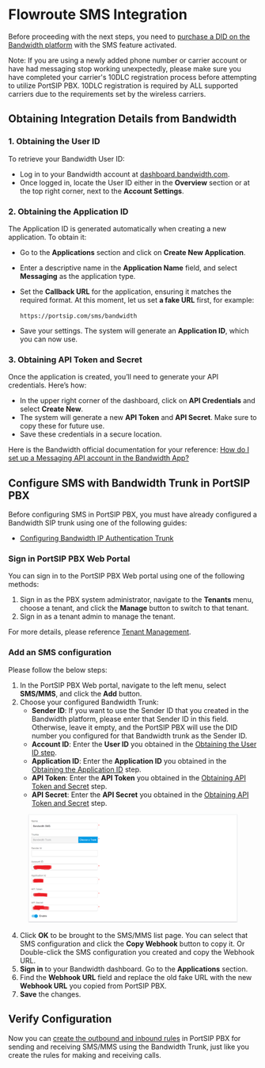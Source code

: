 # Flowroute SMS Integration

Before proceeding with the next steps, you need to [purchase a DID on the Bandwidth platform](../bandwidth-sip-trunk/purchase-a-did-on-bandwidth-platform.md) with the SMS feature activated.

Note: If you are using a newly added phone number or carrier account or have had messaging stop working unexpectedly, please make sure you have completed your carrier's 10DLC registration process before attempting to utilize PortSIP PBX. 10DLC registration is required by ALL supported carriers due to the requirements set by the wireless carriers.

## Obtaining Integration Details from Bandwidth

### 1. Obtaining the User ID

To retrieve your Bandwidth User ID:

* Log in to your Bandwidth account at [dashboard.bandwidth.com](https://dashboard.bandwidth.com).
* Once logged in, locate the User ID either in the **Overview** section or at the top right corner, next to the **Account Settings**.

### 2. Obtaining the Application ID

The Application ID is generated automatically when creating a new application. To obtain it:

* Go to the **Applications** section and click on **Create New Application**.
* Enter a descriptive name in the **Application Name** field, and select **Messaging** as the application type.
*   Set the **Callback URL** for the application, ensuring it matches the required format. At this moment, let us set **a fake URL** first, for example:

    `https://portsip.com/sms/bandwidth`
* Save your settings. The system will generate an **Application ID**, which you can now use.

### 3. Obtaining API Token and Secret

Once the application is created, you’ll need to generate your API credentials. Here’s how:

* In the upper right corner of the dashboard, click on **API Credentials** and select **Create New**.
* The system will generate a new **API Token** and **API Secret**. Make sure to copy these for future use.
* Save these credentials in a secure location.

Here is the Bandwidth official documentation for your reference: [How do I set up a Messaging API account in the Bandwidth App?](https://support.bandwidth.com/hc/en-us/articles/360033658613-How-do-I-set-up-a-Messaging-API-account-in-the-Bandwidth-App)

## Configure SMS with Bandwidth Trunk in PortSIP PBX

Before configuring SMS in PortSIP PBX, you must have already configured a Bandwidth SIP trunk using one of the following guides:

* [Configuring Bandwidth IP Authentication Trunk](../bandwidth-sip-trunk/configuring-bandwidth-ip-authentication-trunk.md)

### Sign in PortSIP PBX Web Portal

You can sign in to the PortSIP PBX Web portal using one of the following methods:

1. Sign in as the PBX system administrator, navigate to the **Tenants** menu, choose a tenant, and click the **Manage** button to switch to that tenant.
2. Sign in as a tenant admin to manage the tenant.

For more details, please reference [Tenant Management](../../portsip-pbx-administration-guide/3-tenant-management.md).

### Add an SMS configuration

Please follow the below steps:

1. In the PortSIP PBX Web portal, navigate to the left menu, select **SMS/MMS**, and click the **Add** button.&#x20;
2. Choose your configured Bandwidth Trunk:
   * **Sender ID**: If you want to use the Sender ID that you created in the Bandwidth platform, please enter that Sender ID in this field. Otherwise, leave it empty, and the PortSIP PBX will use the DID number you configured for that Bandwidth trunk as the Sender ID.
   * **Account ID**: Enter the **User ID** you obtained in the [Obtaining the User ID step](flowroute-sms-integration.md#id-1.-obtaining-the-user-id).
   * **Application ID**: Enter the **Application ID** you obtained in the [Obtaining the Application ID](flowroute-sms-integration.md#id-2.-obtaining-the-application-id) step.
   * **API Token**: Enter the **API Token** you obtained in the [Obtaining API Token and Secret](flowroute-sms-integration.md#id-3.-obtaining-api-token-and-secret) step.
   * **API Secret**: Enter the **API Secret** you obtained in the [Obtaining API Token and Secret](flowroute-sms-integration.md#id-3.-obtaining-api-token-and-secret) step.

<figure><img src="../../../.gitbook/assets/bandwidth_trunk_6.png" alt=""><figcaption></figcaption></figure>

4. Click **OK** to be brought to the SMS/MMS list page. You can select that SMS configuration and click the **Copy Webhook** button to copy it. Or Double-click the SMS configuration you created and copy the Webhook URL.
5. **Sign in** to your Bandwidth dashboard. Go to the **Applications** section.
6. Find the **Webhook URL** field and replace the old fake URL with the new **Webhook URL** you copied from PortSIP PBX.
7. **Save** the changes.

## Verify Configuration

Now you can [create the outbound and inbound rules](../wavix-sip-trunk/configuring-outbound-and-inbound-calls.md) in PortSIP PBX for sending and receiving SMS/MMS using the Bandwidth Trunk, just like you create the rules for making and receiving calls.

